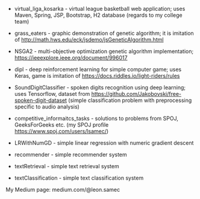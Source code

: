 - virtual_liga_kosarka - virtual league basketball web application; uses Maven, Spring, JSP, Bootstrap, H2 database
						(regards to my college team)
						
- grass_eaters - graphic demonstration of genetic algorithm; it is imitation of http://math.hws.edu/eck/jsdemo/jsGeneticAlgorithm.html

- NSGA2 - multi-objective optimization genetic algorithm implementation; https://ieeexplore.ieee.org/document/996017

- dipl - deep reinforcement learning for simple computer game; uses Keras, game is imitation of https://docs.riddles.io/light-riders/rules

- SoundDigitClassifier - spoken digits recognition using deep learning; uses Tensorflow, dataset from https://github.com/Jakobovski/free-spoken-digit-dataset
						(simple classification problem with preprocessing specific to audio analysis)
						
- competitive_informaitcs_tasks - solutions to problems from SPOJ, GeeksForGeeks etc. 
								(my SPOJ profile https://www.spoj.com/users/lsamec/)

- LRWithNumGD - simple linear regression with numeric gradient descent

- recommender - simple recommender system

- textRetrieval - simple text retrieval system

- textClassification - simple text classification system


My Medium page: medium.com/@leon.samec

 









	


